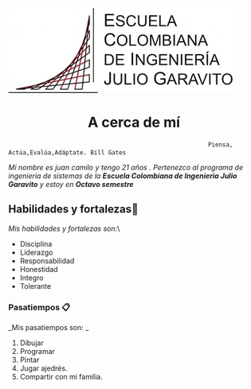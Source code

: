![](img/Escuela-Julio-Garavito.jpg)
<h1 align="center">A cerca de mí</h1>

```
                                                        Piensa, Actúa,Evalúa,Adáptate. Bill Gates
```
_Mi nombre es juan camilo y tengo 21 años . Pertenezco al programa de ingenieria de sistemas de la **Escuela Colombiana de Ingenieria Julio Garavito** y estoy en ***Octavo semestre***_

## Habilidades y fortalezas🚀

_Mis habilidades y fortalezas son:_\
* Disciplina
* Liderazgo
* Responsabilidad
* Honestidad
* Integro
* Tolerante

### Pasatiempos 📋

_Mis pasatiempos son:  _
1. Dibujar
2. Programar
3. Pintar
4. Jugar ajedrés.
5. Compartir con mi familia.
